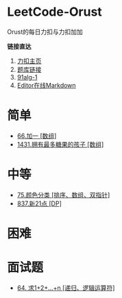 # LeetCode-Orust
Orust的每日力扣与力扣加加

**链接直达**
1. [力扣主页](https://leetcode-cn.com/u/821218213/)
2. [题库链接](https://leetcode-cn.com/problemset/all/)
3. [91alg-1](https://github.com/leetcode-pp/91alg-1)
4. [Editor在线Markdown](https://pandao.github.io/editor.md/)

# 简单
- [66.加一 [数组]](https://github.com/Liu821218213/LeetCode-Orust/blob/master/LeetCode%2B%2B/%E3%80%90Day%201%E3%80%91%202020-06-01%20-%2066.%20%E5%8A%A0%E4%B8%80%20%231.md)
- [1431.拥有最多糖果的孩子 [数组]](https://github.com/Liu821218213/LeetCode-Orust/blob/master/DailyLeetCode/2020%E5%B9%B46%E6%9C%88/1%231431.%E6%8B%A5%E6%9C%89%E6%9C%80%E5%A4%9A%E7%B3%96%E6%9E%9C%E7%9A%84%E5%AD%A9%E5%AD%90.md)

# 中等
- [75.颜色分类 [排序、数组、双指针]](https://github.com/Liu821218213/LeetCode-Orust/blob/master/LeetCode%2B%2B/%E3%80%90Day%202%E3%80%91%202020-06-02%20-%2075.%20%E9%A2%9C%E8%89%B2%E5%88%86%E7%B1%BB%20%2315.md)
- [837.新21点 [DP]](https://github.com/Liu821218213/LeetCode-Orust/blob/master/DailyLeetCode/2020%E5%B9%B46%E6%9C%88/3%23837.%E6%96%B021%E7%82%B9.md)

# 困难

# 面试题
- [64. 求1+2+…+n [递归、逻辑运算符]](https://github.com/Liu821218213/LeetCode-Orust/blob/master/DailyLeetCode/2020%E5%B9%B46%E6%9C%88/2%23%E9%9D%A2%E8%AF%95%E9%A2%9864.%20%E6%B1%821%2B2%2B%E2%80%A6%2Bn.md)



